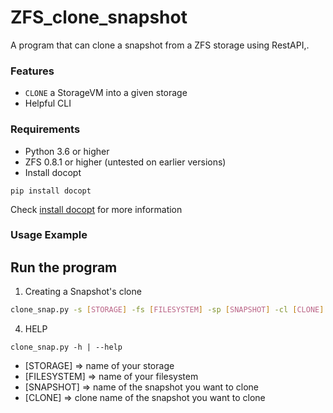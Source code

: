 # ZFS_clone_snapshot
A program that can clone a snapshot from a ZFS storage using RestAPI,.



### Features
- `CLONE` a StorageVM into a given storage
- Helpful CLI

### Requirements
- Python 3.6 or higher
- ZFS 0.8.1 or higher (untested on earlier versions)
- Install docopt

`pip install docopt`

Check [install docopt](https://pypi.org/project/docopt/) for more information


### Usage Example
## Run the program


1. Creating a Snapshot's clone

```bash
clone_snap.py -s [STORAGE] -fs [FILESYSTEM] -sp [SNAPSHOT] -cl [CLONE] --clone
```  		

4. HELP
```
clone_snap.py -h | --help
```

- [STORAGE] => name of your storage
- [FILESYSTEM] => name of your filesystem
- [SNAPSHOT] => name of the snapshot you want to clone
- [CLONE] => clone name of the snapshot you want to clone



